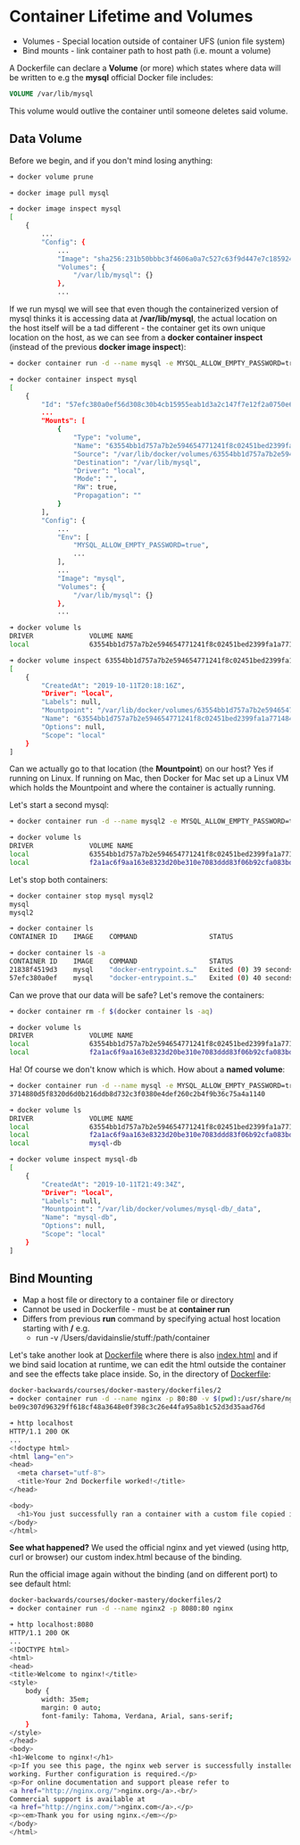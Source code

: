 # Container Lifetime and Volumes

- Volumes - Special location outside of container UFS (union file system)
- Bind mounts - link container path to host path (i.e. mount a volume)

A Dockerfile can declare a **Volume** (or more) which states where data will be written to e.g the **mysql** official Docker file includes:

```dockerfile
VOLUME /var/lib/mysql
```

This volume would outlive the container until someone deletes said volume.

## Data Volume

Before we begin, and if you don't mind losing anything:

```bash
➜ docker volume prune
```

```bash
➜ docker image pull mysql
```

```bash
➜ docker image inspect mysql
[
    {
        ...
        "Config": {
            ...
            "Image": "sha256:231b50bbbc3f4606a0a7c527c63f9d447e7c18592433bf82ad4692787bf925ab",
            "Volumes": {
                "/var/lib/mysql": {}
            },
            ...
```

If we run mysql we will see that even though the containerized version of mysql thinks it is accessing data at **/var/lib/mysql**, the actual location on the host itself will be a tad different - the container get its own unique location on the host, as we can see from a **docker container inspect** (instead of the previous **docker image inspect**):

```bash
➜ docker container run -d --name mysql -e MYSQL_ALLOW_EMPTY_PASSWORD=true mysql
```

```bash
➜ docker container inspect mysql
[
    {
        "Id": "57efc380a0ef56d308c30b4cb15955eab1d3a2c147f7e12f2a0750e6f309ecc8",
        ...
        "Mounts": [
            {
                "Type": "volume",
                "Name": "63554bb1d757a7b2e594654771241f8c02451bed2399fa1a771484e8b8d06e74",
                "Source": "/var/lib/docker/volumes/63554bb1d757a7b2e594654771241f8c02451bed2399fa1a771484e8b8d06e74/_data",
                "Destination": "/var/lib/mysql",
                "Driver": "local",
                "Mode": "",
                "RW": true,
                "Propagation": ""
            }
        ],
        "Config": {
            ...
            "Env": [
                "MYSQL_ALLOW_EMPTY_PASSWORD=true",
                ...
            ],
            ...
            "Image": "mysql",
            "Volumes": {
                "/var/lib/mysql": {}
            },
            ...
```

```bash
➜ docker volume ls
DRIVER              VOLUME NAME
local               63554bb1d757a7b2e594654771241f8c02451bed2399fa1a771484e8b8d06e74
```

```bash
➜ docker volume inspect 63554bb1d757a7b2e594654771241f8c02451bed2399fa1a771484e8b8d06e74
[
    {
        "CreatedAt": "2019-10-11T20:18:16Z",
        "Driver": "local",
        "Labels": null,
        "Mountpoint": "/var/lib/docker/volumes/63554bb1d757a7b2e594654771241f8c02451bed2399fa1a771484e8b8d06e74/_data",
        "Name": "63554bb1d757a7b2e594654771241f8c02451bed2399fa1a771484e8b8d06e74",
        "Options": null,
        "Scope": "local"
    }
]
```

Can we actually go to that location (the **Mountpoint**) on our host? Yes if running on Linux. If running on Mac, then Docker for Mac set up a Linux VM which holds the Mountpoint and where the container is actually running.

Let's start a second mysql:

```bash
➜ docker container run -d --name mysql2 -e MYSQL_ALLOW_EMPTY_PASSWORD=true mysql
```

```bash
➜ docker volume ls
DRIVER              VOLUME NAME
local               63554bb1d757a7b2e594654771241f8c02451bed2399fa1a771484e8b8d06e74
local               f2a1ac6f9aa163e8323d20be310e7083ddd83f06b92cfa083bdf4e9e9de3667b
```

Let's stop both containers:

```bash
➜ docker container stop mysql mysql2
mysql
mysql2

➜ docker container ls
CONTAINER ID    IMAGE    COMMAND                  STATUS                        NAMES

➜ docker container ls -a
CONTAINER ID    IMAGE    COMMAND                  STATUS                        NAMES
21838f4519d3    mysql    "docker-entrypoint.s…"   Exited (0) 39 seconds ago     mysql2
57efc380a0ef    mysql    "docker-entrypoint.s…"   Exited (0) 40 seconds ago     mysql
```

Can we prove that our data will be safe? Let's remove the containers:

```bash
➜ docker container rm -f $(docker container ls -aq)

➜ docker volume ls
DRIVER              VOLUME NAME
local               63554bb1d757a7b2e594654771241f8c02451bed2399fa1a771484e8b8d06e74
local               f2a1ac6f9aa163e8323d20be310e7083ddd83f06b92cfa083bdf4e9e9de3667b
```

Ha! Of course we don't know which is which. How about a **named volume**:

```bash
➜ docker container run -d --name mysql -e MYSQL_ALLOW_EMPTY_PASSWORD=true -v mysql-db:/var/lib/mysql mysql
3714880d5f8320d6d0b216ddb8d732c3f0380e4def260c2b4f9b36c75a4a1140

➜ docker volume ls
DRIVER              VOLUME NAME
local               63554bb1d757a7b2e594654771241f8c02451bed2399fa1a771484e8b8d06e74
local               f2a1ac6f9aa163e8323d20be310e7083ddd83f06b92cfa083bdf4e9e9de3667b
local               mysql-db

➜ docker volume inspect mysql-db
[
    {
        "CreatedAt": "2019-10-11T21:49:34Z",
        "Driver": "local",
        "Labels": null,
        "Mountpoint": "/var/lib/docker/volumes/mysql-db/_data",
        "Name": "mysql-db",
        "Options": null,
        "Scope": "local"
    }
]
```

## Bind Mounting

- Map a host file or directory to a container file or directory
- Cannot be used in Dockerfile - must be at **container run**
- Differs from previous **run** command by specifying actual host location starting with **/** e.g.
  - run -v /Users/davidainslie/stuff:/path/container

Let's take another look at [Dockerfile](../dockerfiles/2/Dockerfile) where there is also [index.html](../dockerfiles/2/index.html) and if we bind said location at runtime, we can edit the html outside the container and see the effects take place inside. So, in the directory of [Dockerfile](../dockerfiles/2):

```bash
docker-backwards/courses/docker-mastery/dockerfiles/2
➜ docker container run -d --name nginx -p 80:80 -v $(pwd):/usr/share/nginx/html nginx
be09c307d96329ff618cf48a3648e0f398c3c26e44fa95a8b1c52d3d35aad76d
```

```bash
➜ http localhost
HTTP/1.1 200 OK
...
<!doctype html>
<html lang="en">
<head>
  <meta charset="utf-8">
  <title>Your 2nd Dockerfile worked!</title>
</head>

<body>
  <h1>You just successfully ran a container with a custom file copied into the image at build time!</h1>
</body>
</html>
```

**See what happened?** We used the official nginx and yet viewed (using http, curl or browser) our custom index.html because of the binding.

Run the official image again without the binding (and on different port) to see default html:

```bash
docker-backwards/courses/docker-mastery/dockerfiles/2
➜ docker container run -d --name nginx2 -p 8080:80 nginx
```

```bash
➜ http localhost:8080
HTTP/1.1 200 OK
...
<!DOCTYPE html>
<html>
<head>
<title>Welcome to nginx!</title>
<style>
    body {
        width: 35em;
        margin: 0 auto;
        font-family: Tahoma, Verdana, Arial, sans-serif;
    }
</style>
</head>
<body>
<h1>Welcome to nginx!</h1>
<p>If you see this page, the nginx web server is successfully installed and
working. Further configuration is required.</p>
<p>For online documentation and support please refer to
<a href="http://nginx.org/">nginx.org</a>.<br/>
Commercial support is available at
<a href="http://nginx.com/">nginx.com</a>.</p>
<p><em>Thank you for using nginx.</em></p>
</body>
</html>
```

